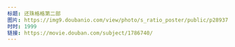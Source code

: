 ```yaml
---
标题: 还珠格格第二部
图片: https://img9.doubanio.com/view/photo/s_ratio_poster/public/p2893730335.jpg
时时: 1999
链接: https://movie.douban.com/subject/1786740/
---
```

